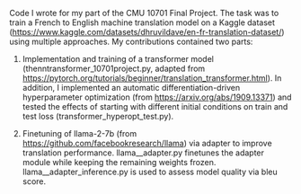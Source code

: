 Code I wrote for my part of the CMU 10701 Final Project. The task was to train a French to English machine translation model on a Kaggle dataset (https://www.kaggle.com/datasets/dhruvildave/en-fr-translation-dataset/) using multiple approaches. My contributions contained two parts:

1. Implementation and training of a transformer model (thenntransformer_10701project.py, adapted from https://pytorch.org/tutorials/beginner/translation_transformer.html). In addition, I implemented an automatic differentiation-driven hyperparameter optimization (from https://arxiv.org/abs/1909.13371) and tested the effects of starting with different initial conditions on train and test loss (transformer_hyperopt_test.py).

2. Finetuning of llama-2-7b (from https://github.com/facebookresearch/llama) via adapter to improve translation performance. llama__adapter.py finetunes the adapter module while keeping the remaining weights frozen. llama__adapter_inference.py is used to assess model quality via bleu score.
